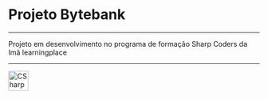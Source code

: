 # Projeto Bytebank
<hr>
<p>Projeto em desenvolvimento no programa de formação Sharp Coders da Imã learningplace</p>
<hr>
<div style="display: inline_block">
<a target="_blank" href="https://www.w3schools.com/cs/index.php"> <img src="https://cdn-icons-png.flaticon.com/512/6132/6132221.png" alt="CSharp" width="40" height="40" /></a>
<div>
